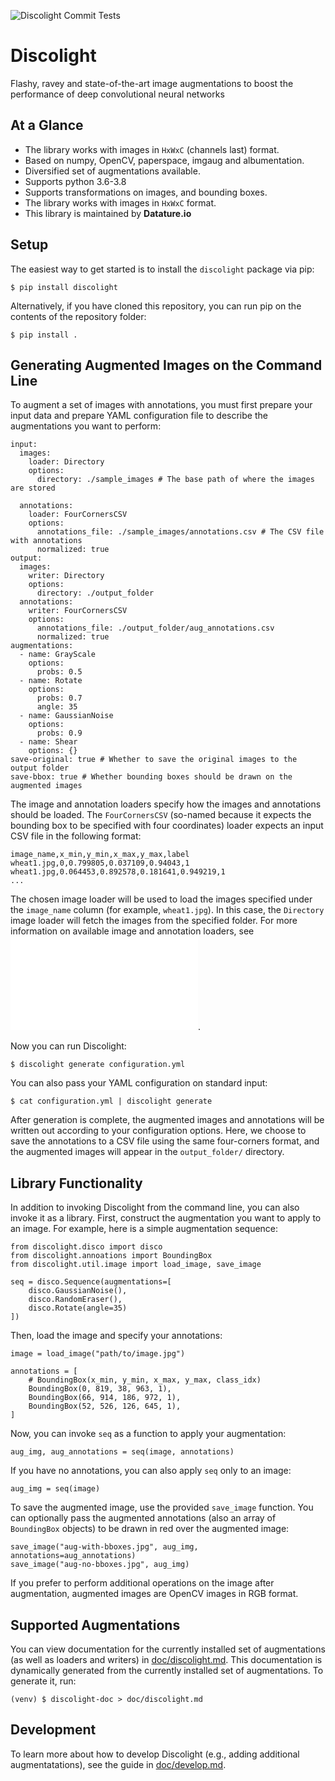 ![Discolight Commit Tests](https://github.com/datature/discolight/workflows/Discolight%20Commit%20Tests/badge.svg?branch=ian-refactoring)

# Discolight

Flashy, ravey and state-of-the-art image augmentations to boost the
performance of deep convolutional neural networks

## At a Glance

  - The library works with images in `HxWxC` (channels last) format.
  - Based on numpy, OpenCV, paperspace, imgaug and albumentation.
  - Diversified set of augmentations available.
  - Supports python 3.6-3.8
  - Supports transformations on images, and bounding boxes.
  - The library works with images in `HxWxC` format.
  - This library is maintained by **Datature.io**

## Setup

The easiest way to get started is to install the `discolight` package
via pip:

	$ pip install discolight

Alternatively, if you have cloned this repository, you can run pip on
the contents of the repository folder:

	$ pip install .

## Generating Augmented Images on the Command Line

To augment a set of images with annotations, you must first prepare
your input data and prepare YAML configuration file to describe the
augmentations you want to perform:

	input:
	  images:
		loader: Directory
		options:
		  directory: ./sample_images # The base path of where the images are stored

	  annotations:
		loader: FourCornersCSV
		options:
		  annotations_file: ./sample_images/annotations.csv # The CSV file with annotations
		  normalized: true
	output:
	  images:
		writer: Directory
		options:
		  directory: ./output_folder
	  annotations:
		writer: FourCornersCSV
		options:
		  annotations_file: ./output_folder/aug_annotations.csv
		  normalized: true
	augmentations:
	  - name: GrayScale
		options:
		  probs: 0.5
	  - name: Rotate
		options:
		  probs: 0.7
		  angle: 35
	  - name: GaussianNoise
		options:
		  probs: 0.9
	  - name: Shear
		options: {}
	save-original: true # Whether to save the original images to the output folder
	save-bbox: true # Whether bounding boxes should be drawn on the augmented images
	
The image and annotation loaders specify how the images and
annotations should be loaded. The `FourCornersCSV` (so-named because
it expects the bounding box to be specified with four coordinates)
loader expects an input CSV file in the following format:

	image_name,x_min,y_min,x_max,y_max,label
	wheat1.jpg,0,0.799805,0.037109,0.94043,1
	wheat1.jpg,0.064453,0.892578,0.181641,0.949219,1
	...

The chosen image loader will be used to load the images specified
under the `image_name` column (for example, `wheat1.jpg`). In this
case, the `Directory` image loader will fetch the images from the
specified folder. For more information on available image and
annotation loaders, see ![doc/discolight.md](doc/discolight.md).

Now you can run Discolight:

	$ discolight generate configuration.yml

You can also pass your YAML configuration on standard input:

	$ cat configuration.yml | discolight generate

After generation is complete, the augmented images and annotations
will be written out according to your configuration options. Here, we
choose to save the annotations to a CSV file using the same
four-corners format, and the augmented images will appear in the
`output_folder/` directory.

## Library Functionality

In addition to invoking Discolight from the command line, you can also
invoke it as a library. First, construct the augmentation you want to
apply to an image. For example, here is a simple augmentation
sequence:

	from discolight.disco import disco
	from discolight.annoations import BoundingBox
	from discolight.util.image import load_image, save_image
	
	seq = disco.Sequence(augmentations=[
		disco.GaussianNoise(),
		disco.RandomEraser(),
		disco.Rotate(angle=35)
	])
	
Then, load the image and specify your annotations:

	image = load_image("path/to/image.jpg")
	
	annotations = [
		# BoundingBox(x_min, y_min, x_max, y_max, class_idx)
		BoundingBox(0, 819, 38, 963, 1),
		BoundingBox(66, 914, 186, 972, 1),
		BoundingBox(52, 526, 126, 645, 1),
	]
	
Now, you can invoke `seq` as a function to apply your augmentation:

	aug_img, aug_annotations = seq(image, annotations)

If you have no annotations, you can also apply `seq` only to an image:

	aug_img = seq(image)

To save the augmented image, use the provided `save_image`
function. You can optionally pass the augmented annotations (also an
array of `BoundingBox` objects) to be drawn in red over the augmented
image:

	save_image("aug-with-bboxes.jpg", aug_img, annotations=aug_annotations)
	save_image("aug-no-bboxes.jpg", aug_img)

If you prefer to perform additional operations on the image after
augmentation, augmented images are OpenCV images in RGB format.

## Supported Augmentations

You can view documentation for the currently installed set of
augmentations (as well as loaders and writers) in
[doc/discolight.md](doc/discolight.md). This documentation is dynamically
generated from the currently installed set of augmentations. To
generate it, run:

	(venv) $ discolight-doc > doc/discolight.md

## Development

To learn more about how to develop Discolight (e.g., adding additional
augmentatations), see the guide in [doc/develop.md](doc/develop.md).

